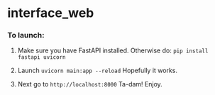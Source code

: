 # interface_web

### To launch: 

1) Make sure you have FastAPI installed. Otherwise do:
```pip install fastapi uvicorn```

2) Launch
```uvicorn main:app --reload```
Hopefully it works.

3) Next go to
```http://localhost:8000```
Ta-dam! Enjoy.